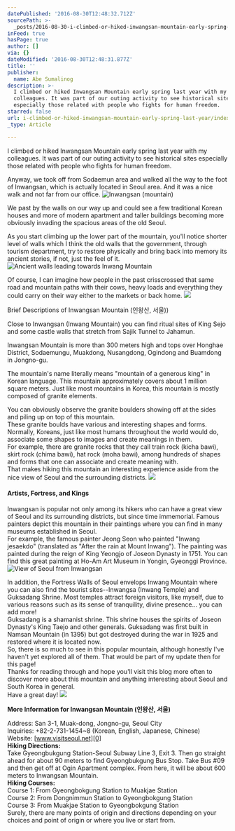 ```yaml
---
datePublished: '2016-08-30T12:48:32.712Z'
sourcePath: >-
  _posts/2016-08-30-i-climbed-or-hiked-inwangsan-mountain-early-spring-last-year.md
inFeed: true
hasPage: true
author: []
via: {}
dateModified: '2016-08-30T12:48:31.877Z'
title: ''
publisher:
  name: Abe Sumalinog
description: >-
  I climbed or hiked Inwangsan Mountain early spring last year with my
  colleagues. It was part of our outing activity to see historical sites
  especially those related with people who fights for human freedom.
starred: false
url: i-climbed-or-hiked-inwangsan-mountain-early-spring-last-year/index.html
_type: Article

---
```

I climbed or hiked Inwangsan Mountain early spring last year with my colleagues. It was part of our outing activity to see historical sites especially those related with people who fights for human freedom.

Anyway, we took off from Sodaemun area and walked all the way to the foot of Inwangsan, which is actually located in Seoul area. And it was a nice walk and not far from our office.
![Inwangsan (mountain)](https://the-grid-user-content.s3-us-west-2.amazonaws.com/a12a5edc-93bd-46de-b051-52cd85162d37.jpg)

We past by the walls on our way up and could see a few traditional Korean houses and more of modern apartment and taller buildings becoming more obviously invading the spacious areas of the old Seoul.

As you start climbing up the lower part of the mountain, you'll notice shorter level of walls which I think the old walls that the government, through tourism department, try to restore physically and bring back into memory its ancient stories, if not, just the feel of it.
![Ancient walls leading towards Inwang Mountain](https://the-grid-user-content.s3-us-west-2.amazonaws.com/2382cae9-8a6e-4c0e-96f4-0cdde6c2cc8d.jpg)

Of course, I can imagine how people in the past crisscrossed that same road and mountain paths with their cows, heavy loads and everything they could carry on their way either to the markets or back home.
![](https://the-grid-user-content.s3-us-west-2.amazonaws.com/c54c2398-ecc6-46c2-aba7-760842950d40.jpg)

Brief Descriptions of Inwangsan Mountain (인왕산, 서울))

Close to Inwangsan (Inwang Mountain) you can find ritual sites of King Sejo and some castle walls that stretch from Sajik Tunnel to Jahamun.

Inwangsan Mountain is more than 300 meters high and tops over Honghae District, Sodaemungu, Muakdong, Nusangdong, Ogindong and Buamdong in Jongno-gu.

The mountain's name literally means "mountain of a generous king" in Korean language. This mountain approximately covers about 1 million square meters. Just like most mountains in Korea, this mountain is mostly composed of granite elements.

You can obviously observe the granite boulders showing off at the sides and piling up on top of this mountain.  
These granite boulds have various and interesting shapes and forms. Normally, Koreans, just like most humans throughout the world would do, associate some shapes to images and create meanings in them.  
For example, there are granite rocks that they call train rock (kicha bawi), skirt rock (chima bawi), hat rock (moha bawi), among hundreds of shapes and forms that one can associate and create meaning with.  
That makes hiking this mountain an interesting experience aside from the nice view of Seoul and the surrounding districts.
![](https://the-grid-user-content.s3-us-west-2.amazonaws.com/68f39115-53bb-42cc-a7e6-79e89b05b06b.jpg)

#### **Artists, Fortress, and Kings**

Inwangsan is popular not only among its hikers who can have a great view of Seoul and its surrounding districts, but since time immemorial. Famous painters depict this mountain in their paintings where you can find in many museums established in Seoul.  
For example, the famous painter Jeong Seon who painted "Inwang jesaekdo" (translated as "After the rain at Mount Inwang"). The painting was painted during the reign of King Yeongjo of Joseon Dynasty in 1751\. You can find this great painting at Ho-Am Art Museum in Yongin, Gyeonggi Province.
![View of Seoul from Inwangsan](https://the-grid-user-content.s3-us-west-2.amazonaws.com/41ace45a-affa-441c-8cfc-67f494f37e86.jpg)

In addition, the Fortress Walls of Seoul envelops Inwang Mountain where you can also find the tourist sites--Inwangsa (Inwang Temple) and Guksadang Shrine. Most temples attract foreign visitors, like myself, due to various reasons such as its sense of tranquility, divine presence... you can add more!  
Guksadang is a shamanist shrine. This shrine houses the spirits of Joseon Dynasty's King Taejo and other generals. Guksadang was first built in Namsan Mountain (in 1395) but got destroyed during the war in 1925 and restored where it is located now.  
So, there is so much to see in this popular mountain, although honestly I've haven't yet explored all of them. That would be part of my update then for this page!  
Thanks for reading through and hope you'll visit this blog more often to discover more about this mountain and anything interesting about Seoul and South Korea in general.  
Have a great day!
![](https://the-grid-user-content.s3-us-west-2.amazonaws.com/9ac358db-e028-407f-a9ce-a8fa85fb9171.jpg)

**More Information for Inwangsan Mountain (인왕산, 서울)**

Address: San 3-1, Muak-dong, Jongno-gu, Seoul City  
Inquiries: +82-2-731-1454~8 (Korean, English, Japanese, Chinese)  
Website: [www.visitseoul.net][0]  
**Hiking Directions:**  
Take Gyeongbukgung Station-Seoul Subway Line 3, Exit 3\. Then go straight ahead for about 90 meters to find Gyeongbukgung Bus Stop. Take Bus \#09 and then get off at Ogin Apartment complex. From here, it will be about 600 meters to Inwangsan Mountain.  
**Hiking Courses:**  
Course 1: From Gyeongbokgung Station to Muakjae Station  
Course 2: From Dongnimmun Station to Gyeongbokgung Station  
Course 3: From Muakjae Station to Gyeongbokgung Station  
Surely, there are many points of origin and directions depending on your choices and point of origin or where you live or start from.

[0]: http://www.visitseoul.net/